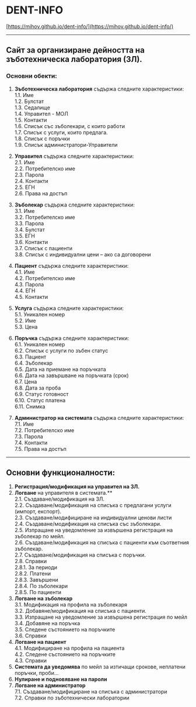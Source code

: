 # DENT-INFO
[https://mihov.github.io/dent-info/](https://mihov.github.io/dent-info/)
***
## Сайт за организиране дейността на зъботехническа лаборатория (ЗЛ).  
### Основни обекти:

1.  **Зъботехническа лаборатория** съдържа следните характеристики:  
    1.1.	Име  
    1.2.	Булстат  
    1.3.	Седалище  
    1.4.	Управител - МОЛ  
    1.5.	Контакти  
    1.6.	Списък със зъболекари, с които работи  
    1.7.	Списък с услуги, които предлага.  
    1.8.	Списък с поръчки  
    1.9.	Списък администратори-Управители  

2.  **Управител** съдържа следните характеристики:  
    2.1.	Име  
    2.2.	Потребителско име  
    2.3.	Парола  
    2.4.	Контакти  
    2.5.	ЕГН  
    2.6.	Права на достъп  

3.	**Зъболекар** съдържа следните характеристики:  
    3.1.	Име  
    3.2.	Потребителско име  
    3.3.	Парола  
    3.4.	Булстат  
    3.5.	ЕГН  
    3.6.	Контакти  
    3.7.	Списък с пациенти  
    3.8.	Списък с индивидуални цени – ако са договорени  

4.	**Пациент** съдържа следните характеристики:  
    4.1.	Име  
    4.2.	Потребителско име  
    4.3.	Парола  
    4.4.	ЕГН  
    4.5.	Контакти  

5.	**Услуга** съдържа следните характеристики:  
    5.1.	Уникален номер  
    5.2.	Име  
    5.3.	Цена  

6.	**Поръчка** съдържа следните характеристики:  
    6.1.	Уникален номер  
    6.2.	Списък с услуги по зъбен статус  
    6.3.	Пациент  
    6.4.	Зъболекар  
    6.5.	Дата на приемане на поръчката  
    6.6.	Дата на завършване на поръчката (срок)  
    6.7.	Цена  
    6.8.	Дата за проба  
    6.9.	Статус готовност  
    6.10.	Статус платена  
    6.11.	Снимка  

7.	**Администратор на системата** съдържа следните характеристики:  
    7.1.	Име  
    7.2.	Потребителско име  
    7.3.	Парола  
    7.4.	Контакти  
    7.5.	Права на достъп  
***
## Основни функционалности:
1.	**Регистрация/модификация на управител на ЗЛ.**  
2.	**Логване** на управителя в системата.**  
    2.1.	Създаване/модификация на ЗЛ.  
    2.2.	Създаване/модификация на списъка с предлагани услуги  (импорт, експорт).  
    2.3.	Създаване/модифициране на индивидуални ценови листи  
    2.4.	Създаване/модификация на списъка със зъболекари.  
    2.5.	Изпращане на уведомление за извършена регистрация на зъболекар по мейл.  
    2.6.	Създаване/модификация на списъка с пациенти към съответния зъболекар.  
    2.7.	Създаване/модификация на списъка с поръчки.  
    2.8.	Справки  
        2.8.1.	За периоди  
        2.8.2.	Платени  
        2.8.3.	Завършени  
        2.8.4.	По зъболекари  
        2.8.5.	По пациенти  
3.	**Логване на зъболекар**  
    3.1.	Модификация на профила на зъболекаря  
    3.2.	Добавяне/модификация на списъка с пациенти.  
    3.3.	Изпращане на уведомление за извършена регистрация по мейл  
    3.4.	Добавяне на поръчка  
    3.5.	Следене състоянието на поръчките  
    3.6.	Справки  
4.	**Логване на пациент**  
    4.1.	Модифициране на профила на пациента  
    4.2.	Следене състоянието на поръчките  
    4.3.	Справки  
5.	**Системата да уведомява** по мейл за изтичащи срокове, неплатени поръчки, проби…  
6.	**Нулиране и подновяване на пароли**  
7.	**Логване на администратор**  
    7.1.	Създаване/модифициране на списъка с администратори  
    7.2.	Справки по зъботехнически лаборатории  
